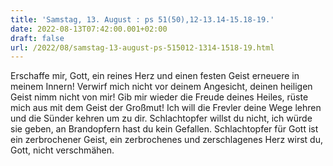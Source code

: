 ```yaml
---
title: 'Samstag, 13. August : ps 51(50),12-13.14-15.18-19.'
date: 2022-08-13T07:42:00.001+02:00
draft: false
url: /2022/08/samstag-13-august-ps-515012-1314-1518-19.html
---
```


Erschaffe mir, Gott, ein reines Herz und einen festen Geist erneuere in meinem Innern! Verwirf mich nicht vor deinem Angesicht, deinen heiligen Geist nimm nicht von mir! Gib mir wieder die Freude deines Heiles, rüste mich aus mit dem Geist der Großmut! Ich will die Frevler deine Wege lehren und die Sünder kehren um zu dir. Schlachtopfer willst du nicht, ich würde sie geben, an Brandopfern hast du kein Gefallen. Schlachtopfer für Gott ist ein zerbrochener Geist, ein zerbrochenes und zerschlagenes Herz wirst du, Gott, nicht verschmähen.